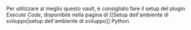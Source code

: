 Per utilizzare al meglio questo vault, è consigliato fare il setup del plugin *Execute Code*, disponibile nella pagina di [[Setup dell'ambiente di sviluppo|setup dell'ambiente di sviluppo]] Python.